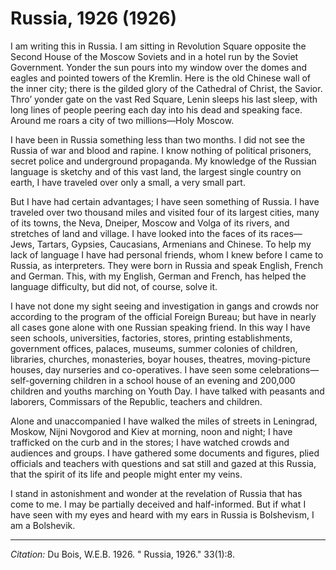 # Russia, 1926 (1926)

I am writing this in Russia. I am sitting in Revolution Square opposite the Second House of the Moscow Soviets and in a hotel run by the Soviet Government. Yonder the sun pours into my window over the domes and eagles and pointed towers of the Kremlin. Here is the old Chinese wall of the inner city; there is the gilded glory of the Cathedral of Christ, the Savior. Thro’ yonder gate on the vast Red Square, Lenin sleeps his last sleep, with long lines of people peering each day into his dead and speaking face. Around me roars a city of two millions—Holy Moscow.

I have been in Russia something less than two months. I did not see the Russia of war and blood and rapine. I know nothing of political prisoners, secret police and underground propaganda. My knowledge of the Russian language is sketchy and of this vast land, the largest single country on earth, I have traveled over only a small, a very small part.

But I have had certain advantages; I have seen something of Russia. I have traveled over two thousand miles and visited four of its largest cities, many of its towns, the Neva, Dneiper, Moscow and Volga of its rivers, and stretches of land and village. I have looked into the faces of its races—Jews, Tartars, Gypsies, Caucasians, Armenians and Chinese. To help my lack of language I have had personal friends, whom I knew before I came to Russia, as interpreters. They were born in Russia and speak English, French and German. This, with my English, German and French, has helped the language difficulty, but did not, of course, solve it.

I have not done my sight seeing and investigation in gangs and crowds nor according to the program of the official Foreign Bureau; but have in nearly all cases gone alone with one Russian speaking friend. In this way I have seen schools, universities, factories, stores, printing establishments, government offices, palaces, museums, summer colonies of children, libraries, churches, monasteries, boyar houses, theatres, moving-picture houses, day nurseries and co-operatives. I have seen some celebrations—self-governing children in a school house of an evening and 200,000 children and youths marching on Youth Day. I have talked with peasants and laborers, Commissars of the Republic, teachers and children.

Alone and unaccompanied I have walked the miles of streets in Leningrad, Moskow, Nijni Novgorod and Kiev at morning, noon and night; I have trafficked on the curb and in the stores; I have watched crowds and audiences and groups. I have gathered some documents and figures, plied officials and teachers with questions and sat still and gazed at this Russia, that the spirit of its life and people might enter my veins.

I stand in astonishment and wonder at the revelation of Russia that has come to me. I may be partially deceived and half-informed. But if what I have seen with my eyes and heard with my ears in Russia is Bolshevism, I am a Bolshevik.

________________
*Citation:* Du Bois, W.E.B. 1926. " Russia, 1926."  33(1):8.
